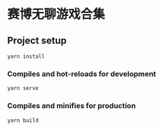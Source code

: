 # 赛博无聊游戏合集

## Project setup

```
yarn install
```

### Compiles and hot-reloads for development

```
yarn serve
```

### Compiles and minifies for production

```
yarn build
```
